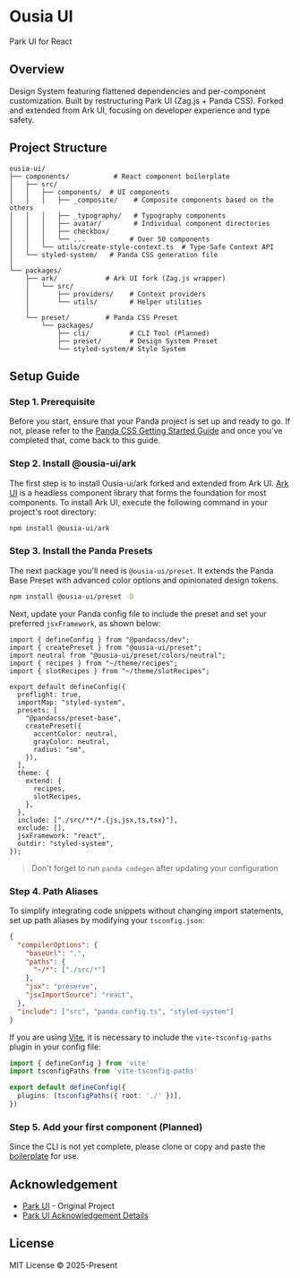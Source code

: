 # Ousia UI

Park UI for React

## Overview

Design System featuring flattened dependencies and per-component customization. Built by restructuring Park UI (Zag.js + Panda CSS). Forked and extended from Ark UI, focusing on developer experience and type safety.

## Project Structure

```
ousia-ui/
├── components/           # React component boilerplate
│   ├── src/
│   │   ├── components/  # UI components
│   │   │   ├── _composite/    # Composite components based on the others
│   │   │   ├── _typography/   # Typography components
│   │   │   ├── avatar/        # Individual component directories
│   │   │   ├── checkbox/
│   │   │   └── ...           # Over 50 components
│   │   └── utils/create-style-context.ts  # Type-Safe Context API
│   └── styled-system/   # Panda CSS generation file
│
└── packages/
    ├── ark/            # Ark UI fork (Zag.js wrapper)
    │   └── src/
    │       ├── providers/    # Context providers
    │       └── utils/        # Helper utilities
    │
    └── preset/         # Panda CSS Preset
        └── packages/
            ├── cli/          # CLI Tool (Planned)
            ├── preset/       # Design System Preset
            └── styled-system/# Style System
```

## Setup Guide
### Step 1. Prerequisite
Before you start, ensure that your Panda project is set up and ready to go. If not, please refer to the
[Panda CSS Getting Started Guide](https://panda-css.com/docs/overview/getting-started#framework-guides) and once you've
completed that, come back to this guide.

### Step 2. Install @ousia-ui/ark
The first step is to install Ousia-ui/ark forked and extended from Ark UI. [Ark UI](https://ark-ui.com) is a headless component library that forms the
foundation for most components. To install Ark UI, execute the following command in your project's root directory:

```bash multi
npm install @ousia-ui/ark
```

### Step 3. Install the Panda Presets
The next package you'll need is `@ousia-ui/preset`. It extends the Panda Base Preset with advanced color options and opinionated design tokens.

```bash
npm install @ousia-ui/preset -D
```

Next, update your Panda config file to include the preset and set your preferred `jsxFramework`, as shown below:

```tsx multi
import { defineConfig } from "@pandacss/dev";
import { createPreset } from "@ousia-ui/preset";
import neutral from "@ousia-ui/preset/colors/neutral";
import { recipes } from "~/theme/recipes";
import { slotRecipes } from "~/theme/slotRecipes";

export default defineConfig({
  preflight: true,
  importMap: "styled-system",
  presets: [
    "@pandacss/preset-base",
    createPreset({
      accentColor: neutral,
      grayColor: neutral,
      radius: "sm",
    }),
  ],
  theme: {
    extend: {
      recipes,
      slotRecipes,
    },
  },
  include: ["./src/**/*.{js,jsx,ts,tsx}"],
  exclude: [],
  jsxFramework: "react",
  outdir: "styled-system",
});

```

> Don't forget to run `panda codegen` after updating your configuration

### Step 4. Path Aliases
To simplify integrating code snippets without changing import statements, set up path aliases by modifying your `tsconfig.json`:

```json
{
  "compilerOptions": {
    "baseUrl": ".",
    "paths": {
      "~/*": ["./src/*"]
    },
    "jsx": "preserve",
    "jsxImportSource": "react",
  },
  "include": ["src", "panda.config.ts", "styled-system"]
}
```

If you are using [Vite](https://vitejs.dev/), it is necessary to include the `vite-tsconfig-paths` plugin in your config file:

```ts
import { defineConfig } from 'vite'
import tsconfigPaths from 'vite-tsconfig-paths'

export default defineConfig({
  plugins: [tsconfigPaths({ root: './' })],
})
```

### Step 5. Add your first component (Planned)
Since the CLI is not yet complete, please clone or copy and paste the [boilerplate](https://github.com/OusiaX/ousia-ui/blob/main/components) for use.

## Acknowledgement
- [Park UI](https://park-ui.com) - Original Project
- [Park UI Acknowledgement Details](https://park-ui.com/docs/overview/about)

## License

MIT License © 2025-Present